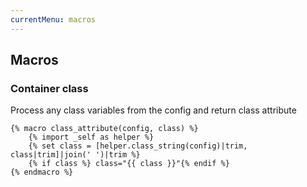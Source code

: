 ```yaml
---
currentMenu: macros
---
```


## Macros


### Container class
Process any class variables from the config and return class attribute
```twig
{% macro class_attribute(config, class) %}
    {% import _self as helper %}
    {% set class = [helper.class_string(config)|trim, class|trim]|join(' ')|trim %}
    {% if class %} class="{{ class }}"{% endif %}
{% endmacro %}
```
